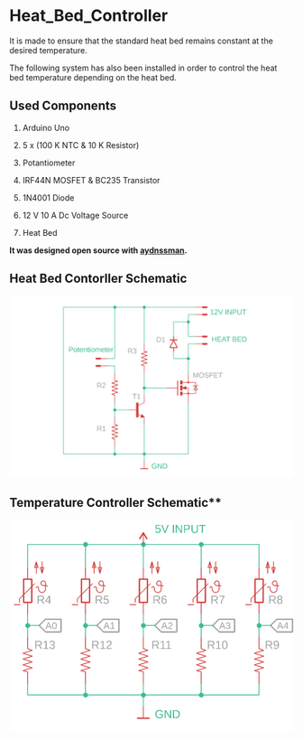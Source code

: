 # Heat_Bed_Controller

It is made to ensure that the standard heat bed remains constant at the desired temperature.

The following system has also been installed in order to control the heat bed temperature depending on the heat bed.

## Used Components

1.  Arduino Uno

2.  5 x (100 K NTC & 10 K Resistor) 

3.  Potantiometer

4.  IRF44N MOSFET & BC235 Transistor

5.  1N4001 Diode

6.  12 V 10 A Dc Voltage Source 

7.  Heat Bed  

**It was designed open source with [aydnssman](https://github.com/aydnssman).**

## Heat Bed Contorller Schematic

![Heat Bed Controller Schematic](https://github.com/ugurbayezit/Heat_Bed_Controller/blob/readme/Heat_Bed_Controller.png)

## Temperature Controller Schematic**

![Temperature Controller Schematic](https://github.com/ugurbayezit/Heat_Bed_Controller/blob/readme/Heat_Bed_Temp_Controller.png)

